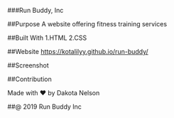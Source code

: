 ###Run Buddy, Inc

##Purpose
A website offering fitness training services

##Built With
1.HTML
2.CSS

##Website
https://kotalilyy.github.io/run-buddy/

##Screenshot 


##Contribution 

Made with ❤️ by  Dakota Nelson
 
##@ 2019 Run Buddy Inc
